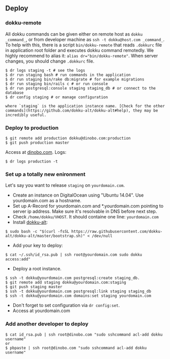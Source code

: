 ## Deploy

### dokku-remote

All dokku commands can be given either on remote host as `dokku
_command_`, or from developer machine as `ssh -t dokku@host.com
_command_`. To help with this, there is a script `bin/dokku-remote` that
reads `.dokkurc` file in application root folder and executes dokku
command remotedly. We highly recommend to alias it: `alias
dr="bin/dokku-remote"`. When server changes, you should change
`.dokkurc` file.

```console
$ dr logs staging -t # see the logs
$ dr run staging bash # run commands in the application
$ dr run staging bin/rake db:migrate # for example migrations
$ dr run staging bin/rails c # or run console
$ dr run postgresql:console staging staging_db # or connect to the
database
$ dr config staging # or manage configuration

where `staging` is the application instance name. [Check for the other
commands](https://github.com/dokku-alt/dokku-alt#help), they may be
incredibly useful.
```

### Deploy to production

```console
$ git remote add production dokku@dinobo.com:production
$ git push production master
```

Access at [dinobo.com](http://dinobo.com/).
Logs:

```console
$ dr logs production -t
```

### Set up a totally new enironment

Let's say you want to release `staging` on `yourdomain.com`.

* Create an instance on DigitalOcean using "Ubuntu 14.04". Use
  yourdomain.com as a hostname.
* Set up A-Record for yourdomain.com and *.yourdomain.com pointing to
   server ip address. Make sure it's resolvable in DNS before next step.
* Check `/home/dokku/VHOST`. It should containe one line:
  `yourdomain.com`
* Install [dokku-alt](https://github.com/dokku-alt/dokku-alt):

```console
$ sudo bash -c "$(curl -fsSL https://raw.githubusercontent.com/dokku-alt/dokku-alt/master/bootstrap.sh)" < /dev/null
```

* Add your key to deploy:

```console
$ cat ~/.ssh/id_rsa.pub | ssh root@yourdomain.com sudo dokku access:add"
```

* Deploy a root instance.

```console
$ ssh -t dokku@yourdomain.com postgresql:create staging_db.
$ git remote add staging dokku@yourdomain.com:staging
$ git push staging master
$ ssh -t dokku@yourdomain.com postgresql:link staging staging_db
$ ssh -t dokku@yourdomain.com domains:set staging yourdomain.com
```

* Don't forget to set configuration via `dr config:set`.
* Access at yourdomain.com

### Add another developer to deploy

```console
$ cat id_rsa.pub | ssh root@dinobo.com "sudo sshcommand acl-add dokku username"
or
$ pbpaste | ssh root@dinobo.com "sudo sshcommand acl-add dokku username"
```
